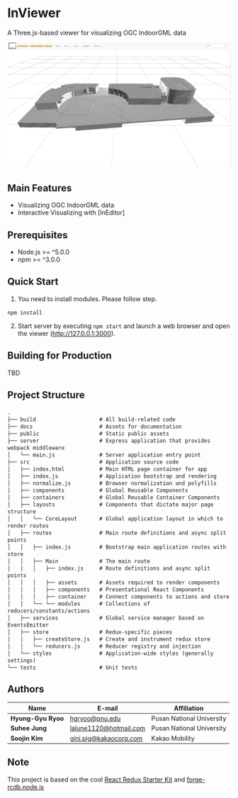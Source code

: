 # InViewer

A Three.js-based viewer for visualizing OGC IndoorGML data

![Image of preview](docs/assets/images/inviewer-preview.JPG)

## Main Features
- Visualizing OGC IndoorGML data
- Interactive Visualizing with [InEditor]

## Prerequisites

- Node.js >= ^5.0.0
- npm >= ^3.0.0

## Quick Start

1. You need to install modules. Please follow step.
```
npm install
```

2. Start server by executing `npm start` and launch a web browser and open the viewer (http://127.0.0.1:3000).

## Building for Production

TBD

## Project Structure

```
.
├── build                    # All build-related code
├── docs                     # Assets for documentation
├── public                   # Static public assets
├── server                   # Express application that provides webpack middleware
│   └── main.js              # Server application entry point
├── src                      # Application source code
│   ├── index.html           # Main HTML page container for app
│   ├── index.js             # Application bootstrap and rendering
│   ├── normalize.js         # Browser normalization and polyfills
│   ├── components           # Global Reusable Components
│   ├── containers           # Global Reusable Container Components
│   ├── layouts              # Components that dictate major page structure
│   │   └── CoreLayout       # Global application layout in which to render routes
│   ├── routes               # Main route definitions and async split points
│   │   ├── index.js         # Bootstrap main application routes with store
│   │   ├── Main             # The main route
│   │   │   ├── index.js     # Route definitions and async split points
│   │   │   ├── assets       # Assets required to render components
│   │   │   ├── components   # Presentational React Components
│   │   │   ├── container    # Connect components to actions and store
│   │   └── └── modules      # Collections of reducers/constants/actions
│   ├── services             # Global service manager based on EventsEmitter
│   ├── store                # Redux-specific pieces
│   │   ├── createStore.js   # Create and instrument redux store
│   │   └── reducers.js      # Reducer registry and injection
│   └── styles               # Application-wide styles (generally settings)
└── tests                    # Unit tests
```

## Authors

Name | E-mail | Affiliation
--- | --- | ---
**Hyung-Gyu Ryoo** | hgryoo@pnu.edu | Pusan National University
**Suhee Jung** | lalune1120@hotmail.com | Pusan National University
**Soojin Kim** | gini.pig@kakaocorp.com | Kakao Mobility

## Note

This project is based on the cool [React Redux Starter Kit](https://github.com/davezuko/react-redux-starter-kit) and [forge-rcdb.node.js](https://github.com/Autodesk-Forge/forge-rcdb.nodejs)
